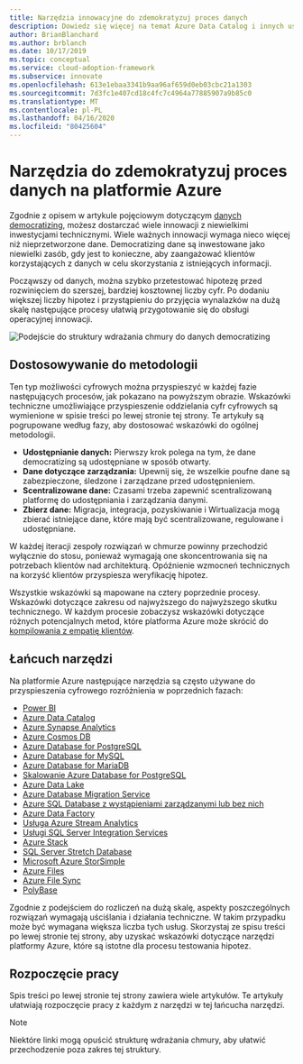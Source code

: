 ```yaml
---
title: Narzędzia innowacyjne do zdemokratyzuj proces danych
description: Dowiedz się więcej na temat Azure Data Catalog i innych usług, które ułatwiają szybkie testowanie hipotez przed rozwinięciem do szerszej, bardziej kosztownej liczby cyfr.
author: BrianBlanchard
ms.author: brblanch
ms.date: 10/17/2019
ms.topic: conceptual
ms.service: cloud-adoption-framework
ms.subservice: innovate
ms.openlocfilehash: 613e1ebaa3341b9aa96af659d0eb03cbc21a1303
ms.sourcegitcommit: 7d3fc1e407cd18c4fc7c4964a77885907a9b85c0
ms.translationtype: MT
ms.contentlocale: pl-PL
ms.lasthandoff: 04/16/2020
ms.locfileid: "80425604"
---
```

# <a name="tools-to-democratize-data-in-azure"></a>Narzędzia do zdemokratyzuj proces danych na platformie Azure

Zgodnie z opisem w artykule pojęciowym dotyczącym [danych democratizing](../considerations/data.md), możesz dostarczać wiele innowacji z niewielkimi inwestycjami technicznymi. Wiele ważnych innowacji wymaga nieco więcej niż nieprzetworzone dane. Democratizing dane są inwestowane jako niewielki zasób, gdy jest to konieczne, aby zaangażować klientów korzystających z danych w celu skorzystania z istniejących informacji.

Począwszy od danych, można szybko przetestować hipotezę przed rozwinięciem do szerszej, bardziej kosztownej liczby cyfr. Po dodaniu większej liczby hipotez i przystąpieniu do przyjęcia wynalazków na dużą skalę następujące procesy ułatwią przygotowanie się do obsługi operacyjnej innowacji.

![Podejście do struktury wdrażania chmury do danych democratizing](../../_images/innovate/democratize-data.png)

## <a name="alignment-to-the-methodology"></a>Dostosowywanie do metodologii

Ten typ możliwości cyfrowych można przyspieszyć w każdej fazie następujących procesów, jak pokazano na powyższym obrazie. Wskazówki techniczne umożliwiające przyspieszenie oddzielania cyfr cyfrowych są wymienione w spisie treści po lewej stronie tej strony. Te artykuły są pogrupowane według fazy, aby dostosować wskazówki do ogólnej metodologii.

- **Udostępnianie danych:** Pierwszy krok polega na tym, że dane democratizing są udostępniane w sposób otwarty.
- **Dane dotyczące zarządzania:** Upewnij się, że wszelkie poufne dane są zabezpieczone, śledzone i zarządzane przed udostępnieniem.
- **Scentralizowane dane:** Czasami trzeba zapewnić scentralizowaną platformę do udostępniania i zarządzania danymi.
- **Zbierz dane:** Migracja, integracja, pozyskiwanie i Wirtualizacja mogą zbierać istniejące dane, które mają być scentralizowane, regulowane i udostępniane.

W każdej iteracji zespoły rozwiązań w chmurze powinny przechodzić wyłącznie do stosu, ponieważ wymagają one skoncentrowania się na potrzebach klientów nad architekturą. Opóźnienie wzmocneń technicznych na korzyść klientów przyspiesza weryfikację hipotez.

Wszystkie wskazówki są mapowane na cztery poprzednie procesy. Wskazówki dotyczące zakresu od najwyższego do najwyższego skutku technicznego. W każdym procesie zobaczysz wskazówki dotyczące różnych potencjalnych metod, które platforma Azure może skrócić do [kompilowania z empatię klientów](../considerations/build.md).

## <a name="toolchain"></a>Łańcuch narzędzi

Na platformie Azure następujące narzędzia są często używane do przyspieszenia cyfrowego rozróżnienia w poprzednich fazach:

- [Power BI](https://docs.microsoft.com/power-bi)
- [Azure Data Catalog](https://docs.microsoft.com/azure/data-catalog)
- [Azure Synapse Analytics](https://docs.microsoft.com/azure/synapse-analytics)
- [Azure Cosmos DB](https://docs.microsoft.com/azure/cosmos-db)
- [Azure Database for PostgreSQL](https://docs.microsoft.com/azure/postgresql)
- [Azure Database for MySQL](https://docs.microsoft.com/azure/mysql)
- [Azure Database for MariaDB](https://docs.microsoft.com/azure/mariadb)
- [Skalowanie Azure Database for PostgreSQL](https://docs.microsoft.com/azure/postgresql/concepts-hyperscale-nodes)
- [Azure Data Lake](https://docs.microsoft.com/azure/storage/blobs/data-lake-storage-introduction)
- [Azure Database Migration Service](https://docs.microsoft.com/azure/dms)
- [Azure SQL Database z wystąpieniami zarządzanymi lub bez nich](https://docs.microsoft.com/azure/sql-database)
- [Azure Data Factory](https://docs.microsoft.com/azure/data-factory)
- [Usługa Azure Stream Analytics](https://docs.microsoft.com/azure/stream-analytics)
- [Usługi SQL Server Integration Services](https://docs.microsoft.com/sql/integration-services)
- [Azure Stack](https://docs.microsoft.com/azure-stack)
- [SQL Server Stretch Database](https://docs.microsoft.com/sql/sql-server/stretch-database)
- [Microsoft Azure StorSimple](https://docs.microsoft.com/azure/storsimple)
- [Azure Files](https://docs.microsoft.com/azure/storage/files)
- [Azure File Sync](https://docs.microsoft.com/azure/storage/files/storage-sync-files-planning)
- [PolyBase](https://docs.microsoft.com/sql/relational-databases/polybase)

Zgodnie z podejściem do rozliczeń na dużą skalę, aspekty poszczególnych rozwiązań wymagają uściślania i działania techniczne. W takim przypadku może być wymagana większa liczba tych usług. Skorzystaj ze spisu treści po lewej stronie tej strony, aby uzyskać wskazówki dotyczące narzędzi platformy Azure, które są istotne dla procesu testowania hipotez.

## <a name="get-started"></a>Rozpoczęcie pracy

Spis treści po lewej stronie tej strony zawiera wiele artykułów. Te artykuły ułatwiają rozpoczęcie pracy z każdym z narzędzi w tej łańcucha narzędzi.

> [!NOTE]
> Niektóre linki mogą opuścić strukturę wdrażania chmury, aby ułatwić przechodzenie poza zakres tej struktury.
